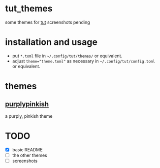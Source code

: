 # tut_themes
some themes for [tut](https://github.com/RasmusLindroth/tut)
screenshots pending

# installation and usage
- put `*.toml` file in `~/.config/tut/themes/` or equivalent.
- adjust `theme="theme.toml"` as necessary in `~/.config/tut/config.toml` or equivalent.

# themes
## [purplypinkish](https://github.com/actuallysomecat/tut_themes/blob/main/purplypinkish.toml)
a purply, pinkish theme

# TODO
- [x] basic README
- [ ] the other themes
- [ ] screenshots
